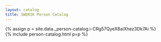 ```yaml
---
layout: catalog
title: SWERIK Person Catalog
---
```

{% assign p = site.data._person-catalog.i-CRg57QyeX8aiXhez3Dk7Ai %}
{% include person-catalog.html p=p %}

